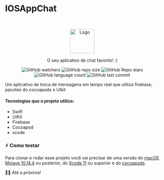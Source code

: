 # IOSAppChat
<br />
<p align="center">
  <a href="#">
    <img src="https://user-images.githubusercontent.com/56983783/150660068-46adfbf5-d88b-4a38-90c6-c0d173758cb2.png" alt="Logo" width="80" height="80">
  </a>
  <p align="center">
    O seu aplicativo de chat favorito! :)
  </p>
</p>

<p align="center">
  <img alt="GitHub watchers" src="https://img.shields.io/github/watchers/AlexBitar80/chatApp-ios?style=social">

  <img alt="GitHub repo size" src="https://img.shields.io/github/repo-size/AlexBitar80/chatApp-ios">

  <img alt="GitHub Repo stars" src="https://img.shields.io/github/stars/AlexBitar80/chatApp-ios?style=social">

  <img alt="GitHub language count" src="https://img.shields.io/github/languages/count/AlexBitar80/chatApp-ios">

  <img alt="GitHub last commit" src="https://img.shields.io/github/last-commit/AlexBitar80/chatApp-ios">
</p>

Um aplicativo de troca de mensagens em tempo real que utiliza firebase, pacotes do cocoapods e UIkit

#### Tecnologias que o projeto utiliza:

- Swift
- UIKit
- Firebase
- Cocoapod
- xcode

### :zap: Como testar

Para clonar e rodar esse projeto você vai precisar de uma versão do [macOS Mojave 10.14.4](https://support.apple.com/kb/DL1994?locale=en_US) ou posterior, do [Xcode 11](https://developer.apple.com/xcode/) ou superior e do [cocoapods](https://cocoapods.org).

👋🏻 Até a próxima!
